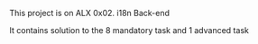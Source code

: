 This project is on ALX 0x02. i18n
Back-end

It contains solution to the 8 mandatory task and 1 advanced task
